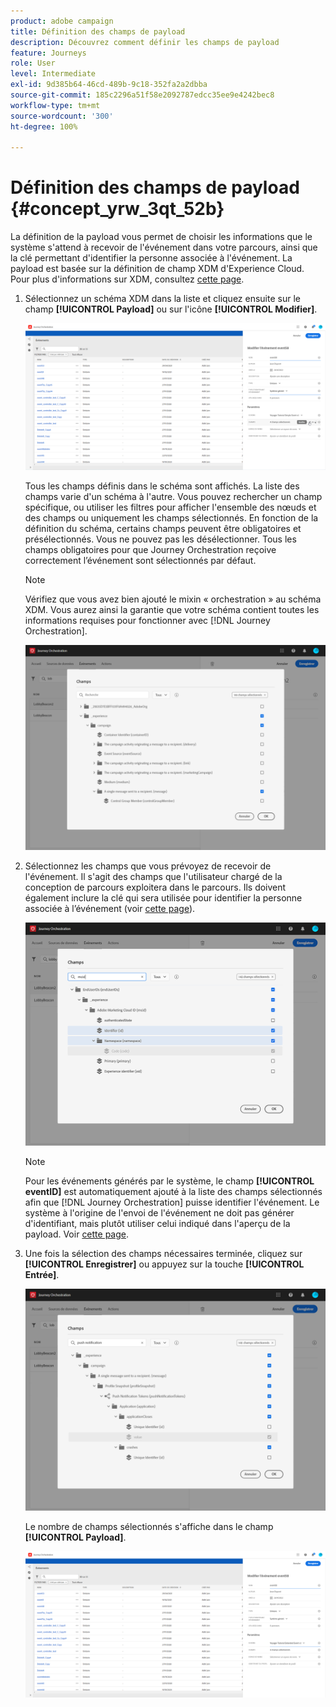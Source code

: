 ```yaml
---
product: adobe campaign
title: Définition des champs de payload
description: Découvrez comment définir les champs de payload
feature: Journeys
role: User
level: Intermediate
exl-id: 9d385b64-46cd-489b-9c18-352fa2a2dbba
source-git-commit: 185c2296a51f58e2092787edcc35ee9e4242bec8
workflow-type: tm+mt
source-wordcount: '300'
ht-degree: 100%

---
```


# Définition des champs de payload {#concept_yrw_3qt_52b}

La définition de la payload vous permet de choisir les informations que le système s&#39;attend à recevoir de l&#39;événement dans votre parcours, ainsi que la clé permettant d&#39;identifier la personne associée à l&#39;événement. La payload est basée sur la définition de champ XDM d&#39;Experience Cloud. Pour plus d&#39;informations sur XDM, consultez [cette page](https://experienceleague.adobe.com/docs/experience-platform/xdm/home.html?lang=fr).

1. Sélectionnez un schéma XDM dans la liste et cliquez ensuite sur le champ **[!UICONTROL Payload]** ou sur l&#39;icône **[!UICONTROL Modifier]**.

   ![](../assets/journey8.png)

   Tous les champs définis dans le schéma sont affichés. La liste des champs varie d&#39;un schéma à l&#39;autre. Vous pouvez rechercher un champ spécifique, ou utiliser les filtres pour afficher l&#39;ensemble des nœuds et des champs ou uniquement les champs sélectionnés. En fonction de la définition du schéma, certains champs peuvent être obligatoires et présélectionnés. Vous ne pouvez pas les désélectionner. Tous les champs obligatoires pour que Journey Orchestration reçoive correctement l’événement sont sélectionnés par défaut.

   >[!NOTE]
   >
   >Vérifiez que vous avez bien ajouté le mixin « orchestration » au schéma XDM. Vous aurez ainsi la garantie que votre schéma contient toutes les informations requises pour fonctionner avec [!DNL Journey Orchestration].

   ![](../assets/journey9.png)

1. Sélectionnez les champs que vous prévoyez de recevoir de l&#39;événement. Il s&#39;agit des champs que l&#39;utilisateur chargé de la conception de parcours exploitera dans le parcours. Ils doivent également inclure la clé qui sera utilisée pour identifier la personne associée à l’événement (voir [cette page](../event/defining-the-event-key.md)).

   ![](../assets/journey10.png)

   >[!NOTE]
   >
   >Pour les événements générés par le système, le champ **[!UICONTROL eventID]** est automatiquement ajouté à la liste des champs sélectionnés afin que [!DNL Journey Orchestration] puisse identifier l&#39;événement. Le système à l&#39;origine de l&#39;envoi de l&#39;événement ne doit pas générer d&#39;identifiant, mais plutôt utiliser celui indiqué dans l&#39;aperçu de la payload. Voir [cette page](../event/previewing-the-payload.md).

1. Une fois la sélection des champs nécessaires terminée, cliquez sur **[!UICONTROL Enregistrer]** ou appuyez sur la touche **[!UICONTROL Entrée]**.

   ![](../assets/journey11.png)

   Le nombre de champs sélectionnés s&#39;affiche dans le champ **[!UICONTROL Payload]**.

   ![](../assets/journey12.png)
